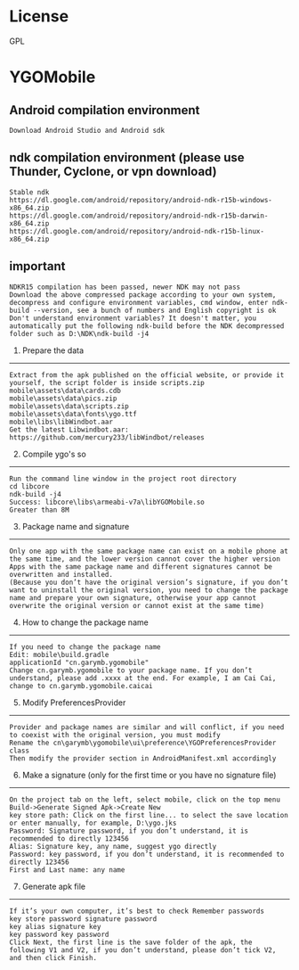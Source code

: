 # License
GPL
# YGOMobile
Android compilation environment
---------------------
    Download Android Studio and Android sdk
    
ndk compilation environment (please use Thunder, Cyclone, or vpn download)
---------------------
    Stable ndk
    https://dl.google.com/android/repository/android-ndk-r15b-windows-x86_64.zip
    https://dl.google.com/android/repository/android-ndk-r15b-darwin-x86_64.zip
    https://dl.google.com/android/repository/android-ndk-r15b-linux-x86_64.zip
    
important
---------------------------------------------
    NDKR15 compilation has been passed, newer NDK may not pass
    Download the above compressed package according to your own system, decompress and configure environment variables, cmd window, enter ndk-build --version, see a bunch of numbers and English copyright is ok
    Don't understand environment variables? It doesn't matter, you automatically put the following ndk-build before the NDK decompressed folder such as D:\NDK\ndk-build -j4

1. Prepare the data
--------------------------
    Extract from the apk published on the official website, or provide it yourself, the script folder is inside scripts.zip
    mobile\assets\data\cards.cdb
    mobile\assets\data\pics.zip
    mobile\assets\data\scripts.zip
    mobile\assets\data\fonts\ygo.ttf
    mobile\libs\libWindbot.aar
    Get the latest Libwindbot.aar:
    https://github.com/mercury233/libWindbot/releases

2. Compile ygo's so
-------------------------
    Run the command line window in the project root directory
    cd libcore
    ndk-build -j4
    Success: libcore\libs\armeabi-v7a\libYGOMobile.so
    Greater than 8M

3. Package name and signature
---------------------
    Only one app with the same package name can exist on a mobile phone at the same time, and the lower version cannot cover the higher version
    Apps with the same package name and different signatures cannot be overwritten and installed.
    (Because you don’t have the original version’s signature, if you don’t want to uninstall the original version, you need to change the package name and prepare your own signature, otherwise your app cannot overwrite the original version or cannot exist at the same time)

4. How to change the package name
----------------------------
    If you need to change the package name
    Edit: mobile\build.gradle
    applicationId "cn.garymb.ygomobile"
    Change cn.garymb.ygomobile to your package name. If you don’t understand, please add .xxxx at the end. For example, I am Cai Cai, change to cn.garymb.ygomobile.caicai

5. Modify PreferencesProvider
---------------------------
    Provider and package names are similar and will conflict, if you need to coexist with the original version, you must modify
    Rename the cn\garymb\ygomobile\ui\preference\YGOPreferencesProvider class
    Then modify the provider section in AndroidManifest.xml accordingly
    
6. Make a signature (only for the first time or you have no signature file)
--------------------------
    On the project tab on the left, select mobile, click on the top menu Build->Generate Signed Apk->Create New
    key store path: Click on the first line... to select the save location or enter manually, for example, D:\ygo.jks
    Password: Signature password, if you don’t understand, it is recommended to directly 123456
    Alias: Signature key, any name, suggest ygo directly
    Password: key password, if you don’t understand, it is recommended to directly 123456
    First and Last name: any name

7. Generate apk file
-------------------------
    If it’s your own computer, it’s best to check Remember passwords
    key store password signature password
    key alias signature key
    key password key password
    Click Next, the first line is the save folder of the apk, the following V1 and V2, if you don’t understand, please don’t tick V2, and then click Finish.

